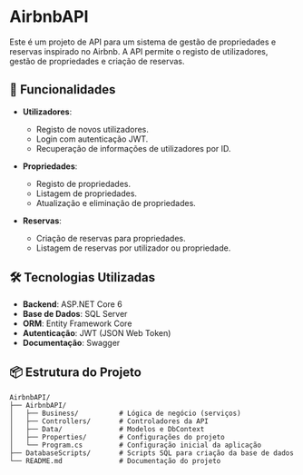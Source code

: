 # AirbnbAPI

Este é um projeto de API para um sistema de gestão de propriedades e reservas inspirado no Airbnb. A API permite o registo de utilizadores, gestão de propriedades e criação de reservas.

## 🚀 Funcionalidades

- **Utilizadores**:
  - Registo de novos utilizadores.
  - Login com autenticação JWT.
  - Recuperação de informações de utilizadores por ID.

- **Propriedades**:
  - Registo de propriedades.
  - Listagem de propriedades.
  - Atualização e eliminação de propriedades.

- **Reservas**:
  - Criação de reservas para propriedades.
  - Listagem de reservas por utilizador ou propriedade.

## 🛠️ Tecnologias Utilizadas

- **Backend**: ASP.NET Core 6
- **Base de Dados**: SQL Server
- **ORM**: Entity Framework Core
- **Autenticação**: JWT (JSON Web Token)
- **Documentação**: Swagger

## 📦 Estrutura do Projeto

```plaintext
AirbnbAPI/
├── AirbnbAPI/
│   ├── Business/          # Lógica de negócio (serviços)
│   ├── Controllers/       # Controladores da API
│   ├── Data/              # Modelos e DbContext
│   ├── Properties/        # Configurações do projeto
│   └── Program.cs         # Configuração inicial da aplicação
├── DatabaseScripts/       # Scripts SQL para criação da base de dados
└── README.md              # Documentação do projeto